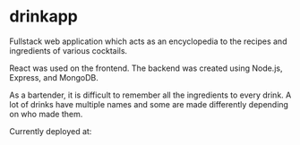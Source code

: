 # drinkapp

Fullstack web application which acts as an encyclopedia to the recipes and ingredients of various cocktails.

React was used on the frontend. The backend was created using Node.js, Express, and MongoDB.

As a bartender, it is difficult to remember all the ingredients to every drink. A lot of drinks have multiple names and some are made differently depending on who made them.

Currently deployed at:
